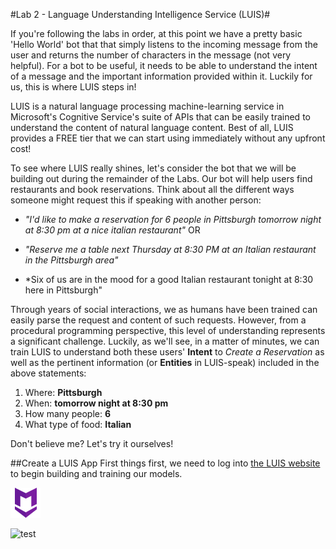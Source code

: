 #Lab 2 - Language Understanding Intelligence Service (LUIS)#

If you're following the labs in order, at this point we have a pretty basic 'Hello World' bot that that simply listens to the incoming message from the user and returns the number of characters in the message (not very helpful).  For a bot to be useful, it needs to be able to understand the intent of a message and the important information provided within it.  Luckily for us, this is where LUIS steps in!


LUIS is a natural language processing machine-learning service in Microsoft's Cognitive Service's suite of APIs that can be easily trained to understand the content of natural language content.  Best of all, LUIS provides a FREE tier that we can start using immediately without any upfront cost!

To see where LUIS really shines, let's consider the bot that we will be building out during the remainder of the Labs.  Our bot will help users find restaurants and book reservations.  Think about all the different ways someone might request this if speaking with another person:

* *"I'd like to make a reservation for 6 people in Pittsburgh tomorrow night at 8:30 pm at a nice italian restaurant"* OR

* *"Reserve me a table next Thursday at 8:30 PM at an Italian restaurant in the Pittsburgh area"*

* *Six of us are in the mood for a good Italian restaurant tonight at 8:30 here in Pittsburgh"


Through years of social interactions, we as humans have been trained can easily parse the request and content of such requests.  However, from a procedural programming perspective, this level of understanding represents a significant challenge.  Luckily, as we'll see, in a matter of minutes, we can train LUIS to understand both these users' **Intent** to *Create a Reservation* as well as the pertinent information (or **Entities** in LUIS-speak) included in the above statements:

1. Where:  **Pittsburgh**
2. When:   **tomorrow night at 8:30 pm**
3. How many people:  **6**
4. What type of food:  **Italian**

Don't believe me?  Let's try it ourselves!

##Create a LUIS App
First things first, we need to log into [the LUIS website](https://luis.ai) to begin building and training our models.  

![alt text](https://github.com/adam-p/markdown-here/raw/master/src/common/images/icon48.png "Logo Title Text 1")

![test](https://i.pinimg.com/736x/03/33/7c/03337c0e453ce192aeeaa609aab14e6f--national-parks-usa-grand-canyon-national-park.jpg)



